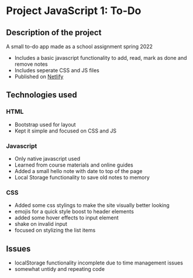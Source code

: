 # Project JavaScript 1: To-Do

## Description of the project
A small to-do app made as a school assignment spring 2022
- Includes a basic javascript functionality to add, read, mark as done and remove notes
- Includes seperate CSS and JS files
- Published on [Netlify](https://lambent-madeleine-efc7d9.netlify.app/)

## Technologies used

### HTML
- Bootstrap used for layout
- Kept it simple and focused on CSS and JS

### Javascript
- Only native javascript used
- Learned from course materials and online guides
- Added a small hello note with date to top of the page
- Local Storage functionality to save old notes to memory

### CSS
- Added some css stylings to make the site visually better looking
- emojis for a quick style boost to header elements
- added some hover effects to input element
- shake on invalid input
- focused on stylizing the list items

## Issues
- localStorage functionality incomplete due to time management issues
- somewhat untidy and repeating code
